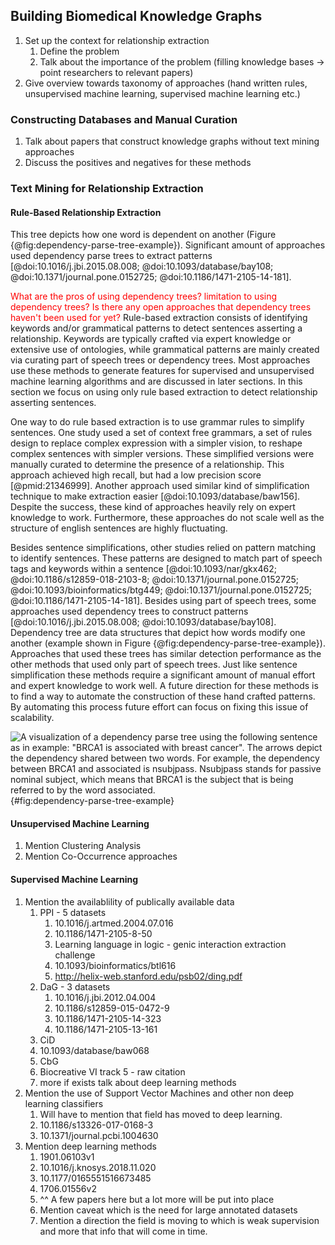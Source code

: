 ## Building Biomedical Knowledge Graphs

1. Set up the context for relationship extraction
	1. Define the problem
	2. Talk about the importance of the problem (filling knowledge bases -> point researchers to relevant papers)
2. Give overview towards taxonomy of approaches (hand written rules, unsupervised machine learning, supervised machine learning etc.)

### Constructing Databases and Manual Curation

1. Talk about papers that construct knowledge graphs without text mining approaches
2. Discuss the positives and negatives for these methods

### Text Mining for Relationship Extraction

#### Rule-Based Relationship Extraction

This tree depicts how one word is dependent on another (Figure {@fig:dependency-parse-tree-example}).
Significant amount of approaches used dependency parse trees to extract patterns [@doi:10.1016/j.jbi.2015.08.008; @doi:10.1093/database/bay108; @doi:10.1371/journal.pone.0152725; @doi:10.1186/1471-2105-14-181]. 

<font color=red> What are the pros of using dependency trees? </font>
<font color=red> limitation to using dependency trees?
</font>
<font color=red> Is there any open approaches that dependency trees haven't been used for yet? </font>
Rule-based extraction consists of identifying keywords and/or grammatical patterns to detect sentences asserting a relationship.
Keywords are typically crafted via expert knowledge or extensive use of ontologies, while grammatical patterns are mainly created via curating part of speech trees or dependency trees.
Most approaches use these methods to generate features for supervised and unsupervised machine learning algorithms and are discussed in later sections.
In this section we focus on using only rule based extraction to detect relationship asserting sentences.

One way to do rule based extraction is to use grammar rules to simplify sentences. 
One study used a set of context free grammars, a set of rules design to replace complex expression with a simpler vision, to reshape complex sentences with simpler versions.
These simplified versions were manually curated to determine the presence of a relationship.
This approach achieved high recall, but had a low precision score [@pmid:21346999].
Another approach used similar kind of simplification technique to make extraction easier [@doi:10.1093/database/baw156].
Despite the success, these kind of approaches heavily rely on expert knowledge to work.
Furthermore, these approaches do not scale well as the structure of english sentences are highly fluctuating.

Besides sentence simplifications, other studies relied on pattern matching to identify sentences.
These patterns are designed to match part of speech tags and keywords within a sentence [@doi:10.1093/nar/gkx462; @doi:10.1186/s12859-018-2103-8; @doi:10.1371/journal.pone.0152725; @doi:10.1093/bioinformatics/btg449; @doi:10.1371/journal.pone.0152725; @doi:10.1186/1471-2105-14-181].
Besides using part of speech trees, some approaches used dependency trees to construct patterns [@doi:10.1016/j.jbi.2015.08.008; @doi:10.1093/database/bay108].
Dependency tree are data structures that depict how words modify one another (example shown in Figure {@fig:dependency-parse-tree-example}).
Approaches that used these trees has similar detection performance as the other methods that used only part of speech trees.
Just like sentence simplification these methods require a significant amount of manual effort and expert knowledge to work well.
A future direction for these methods is to find a way to automate the construction of these hand crafted patterns.
By automating this process future effort can focus on fixing this issue of scalability.

![
A visualization of a dependency parse tree using the following sentence as in example: "BRCA1 is associated with breast cancer".
The arrows depict the dependency shared between two words.
For example, the dependency between BRCA1 and associated is nsubjpass.
Nsubjpass stands for passive nominal subject, which means that BRCA1 is the subject that is being referred to by the word associated.
](images/dependency_parse_example.png){#fig:dependency-parse-tree-example}

#### Unsupervised Machine Learning

1. Mention Clustering Analysis
2. Mention Co-Occurrence approaches

#### Supervised Machine Learning

1. Mention the availablility of publically available data
	1. PPI - 5 datasets 
	   1. 10.1016/j.artmed.2004.07.016 
	   2. 10.1186/1471-2105-8-50 
	   3. Learning language in logic - genic interaction extraction challenge
	   4. 10.1093/bioinformatics/btl616 
	   5. http://helix-web.stanford.edu/psb02/ding.pdf
	2. DaG - 3 datasets
	   1. 10.1016/j.jbi.2012.04.004 
	   2. 10.1186/s12859-015-0472-9
	   3. 10.1186/1471-2105-14-323 
	   4. 10.1186/1471-2105-13-161
	3. CiD 
	  1. 10.1093/database/baw068 
	4. CbG 
	  1. Biocreative VI track 5 - raw citation
	5. more if exists talk about deep learning methods
2. Mention the use of Support Vector Machines and other non deep learning classifiers
   1. Will have to mention that field has moved to deep learning.
   2. 10.1186/s13326-017-0168-3
   3. 10.1371/journal.pcbi.1004630
3. Mention deep learning methods
   1. 1901.06103v1
   2. 10.1016/j.knosys.2018.11.020
   3. 10.1177/0165551516673485
   4. 1706.01556v2
   5. ^^ A few papers here but a lot more will be put into place 
   6. Mention caveat which is the need for large annotated datasets
   7. Mention a direction the field is moving to which is weak supervision and more that info that will come in time.
